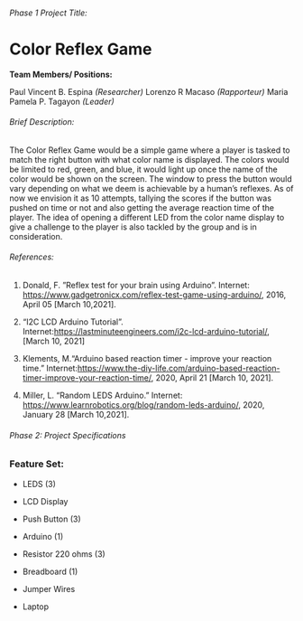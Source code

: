###### Phase 1 Project Title: 

# Color Reflex Game

**Team Members/ Positions:**

Paul Vincent B. Espina _(Researcher)_
Lorenzo R Macaso _(Rapporteur)_
Maria Pamela P. Tagayon _(Leader)_


###### Brief Description: 

The Color Reflex Game would be a simple game where a player is tasked to match the right button with what color name is displayed. The colors would be limited to red, green, and blue, it would light up once the name of the color would be shown on the screen. The window to press the button would vary depending on what we deem is achievable by a human’s reflexes. As of now we envision it as 10 attempts, tallying the scores if the button was pushed on time or not and also getting the average reaction time of the player. The idea of opening a different LED from the color name display to give a challenge to the player is also tackled by the group and is in consideration.

###### References: 
1) Donald, F. ”Reflex test for your brain using Arduino”.  Internet: https://www.gadgetronicx.com/reflex-test-game-using-arduino/, 2016, April 05 [March 10,2021].

2) “I2C LCD Arduino Tutorial”. Internet:https://lastminuteengineers.com/i2c-lcd-arduino-tutorial/, [March 10, 2021]

3) Klements, M.“Arduino based reaction timer - improve your reaction time.” Internet:https://www.the-diy-life.com/arduino-based-reaction-timer-improve-your-reaction-time/, 2020, April 21 [March 10, 2021].
 
4) Miller, L. “Random LEDS Arduino.” Internet: https://www.learnrobotics.org/blog/random-leds-arduino/, 2020, January 28 [March 10,2021].

###### Phase 2: Project Specifications

### Feature Set:

- LEDS (3)

- LCD Display

- Push Button (3)

- Arduino (1) 

- Resistor 220 ohms (3)

- Breadboard (1)

- Jumper Wires

- Laptop
